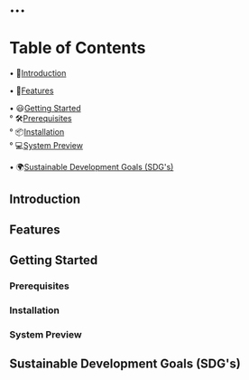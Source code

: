 # ...

# Table of Contents
  • 📕[Introduction](#introduction) 
  
  • 🌟[Features](#features)
  
  • 😃[Getting Started](#getting-started)  
    ° 🛠[Prerequisites](#prerequisites)  
    ° 📦[Installation](#installation)  
    ° 💻[System Preview](#system-preview)  

  • 🌍[Sustainable Development Goals (SDG's)](#sustainable-development-goal-(SDG's))

## Introduction

## Features

## Getting Started
### Prerequisites
### Installation
### System Preview

## Sustainable Development Goals (SDG's)
